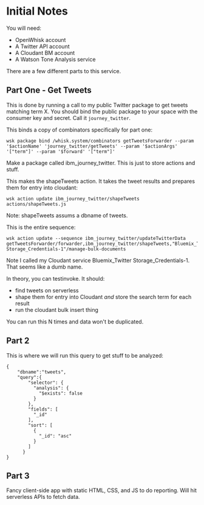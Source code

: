Initial Notes
===

You will need:

* OpenWhisk account
* A Twitter API account
* A Cloudant BM account
* A Watson Tone Analysis service

There are a few different parts to this service.

Part One - Get Tweets
---

This is done by running a call to my public Twitter package to get tweets matching term X. You should bind the public package to your space with the consumer key and secret. Call it `journey_twitter`. 

This binds a copy of combinators specifically for part one: 

	wsk package bind /whisk.system/combinators getTweetsForwarder --param '$actionName' 'journey_twitter/getTweets' --param '$actionArgs' '["term"]' --param '$forward' '["term"]'

Make a package called ibm_journey_twitter. This is just to store actions and stuff.

This makes the shapeTweets action. It takes the tweet results and prepares them for entry into cloudant:

	wsk action update ibm_journey_twitter/shapeTweets actions/shapeTweets.js

Note: shapeTweets assums a dbname of tweets.

This is the entire sequence: 

	wsk action update --sequence ibm_journey_twitter/updateTwitterData getTweetsForwarder/forwarder,ibm_journey_twitter/shapeTweets,"Bluemix_Twitter Storage_Credentials-1"/manage-bulk-documents

Note I called my Cloudant service Bluemix_Twitter Storage_Credentials-1. That seems like a dumb name. 

In theory, you can testinvoke. It should:

* find tweets on serverless
* shape them for entry into Cloudant *and* store the search term for each result
* run the cloudant bulk insert thing

You can run this N times and data won't be duplicated.

Part 2
---

This is where we will run this query to get stuff to be analyzed:

```
{
	"dbname":"tweets",
	"query":{
		"selector": {
		  "analysis": {
			"$exists": false
		  }
		},
		"fields": [
		  "_id"
		],
		"sort": [
		  {
			"_id": "asc"
		  }
		]
	  }
}
```

Part 3
---

Fancy client-side app with static HTML, CSS, and JS to do reporting. Will hit serverless APIs to fetch data.